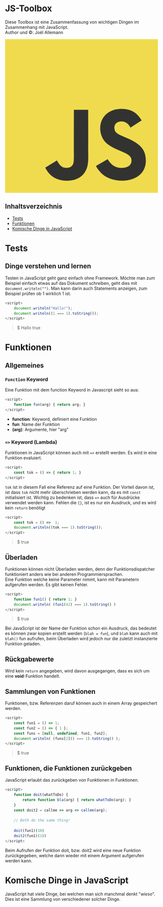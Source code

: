 # JS-Toolbox
Diese Toolbox ist eine Zusammenfassung von wichtigen Dingen im Zusammenhang mit JavaScript.  
Author und ©: Joël Allemann

![js_logo](resources/images/logo_js.png)

## Inhaltsverzeichnis
- [Tests](#tests)
- [Funktionen](#funktionen)
- [Komische Dinge in JavaScript](#komische-dinge-in-javascript)

# Tests
## Dinge verstehen und lernen
Testen in JavaScript geht ganz einfach ohne Framework. Möchte man zum Beispiel einfach etwas auf das Dokument schreiben, geht dies mit `document.writeln("")`. Man kann darin auch Statements anzeigen, zum Beispiel prüfen ob 1 wirklich 1 ist.

```javascript
<script>
    document.writeln("Hallo!");
    document.writeln((1 === 1).toString());
</script>
```
> $ Hallo true

# Funktionen
## Allgemeines
### `Function` Keyword
Eine Funktion mit dem function Keyword in Javascript sieht so aus:
```javascript
<script>
    function fun(arg) { return arg; }
</script>
```
- **function**: Keyword, definiert eine Funktion
- **fun**: Name der Funktion
- **(arg)**: Argumente, hier "arg"

### `=>` Keyword (Lambda)
Funktionen in JavaScript können auch mit `=>` erstellt werden. Es wird in eine Funktion evaluiert.
```javascript
<script>
    const tok = () => { return 1; }
</script>
```
`tok` ist in diesem Fall eine Referenz auf eine Funktion. Der Vorteil davon ist, ist dass `tok` nicht mehr überschrieben werden kann, da es mit `const` initialisiert ist. Wichtig zu bedenken ist, dass `=>` auch für Ausdrücke verwendet werden kann. Fehlen die `{}`, ist es nur ein Ausdruck, und es wird kein `return` benötigt
```javascript
<script>
    const tok = () =>  1;
    document.writeln((tok === 1).toString());
</script>
```
> $ true

## Überladen
Funktionen können nicht Überladen werden, denn der Funktionsdispatcher funktioniert anders wie bei anderen Programmiersprachen.  
Eine Funktion welche keine Parameter nimmt, kann mit Parametern aufgerufen werden. Es gibt keinen Fehler.
```javascript
<script>
    function fun1() { return 1; }
    document.writeln( (fun1(42) === 1).toString() )
</script>
```
> $ true

Bei JavaScript ist der Name der Funktion schon ein Ausdruck, das bedeutet es können zwar kopien erstellt werden (`blah = fun`), und `blah` kann auch mit `blah()` fun aufrufen, beim Überladen wird jedoch nur die zuletzt instanzierte Funktion geladen.

## Rückgabewerte
Wird kein `return` angegeben, wird davon ausgegangen, dass es sich um eine **void**-Funktion handelt.

## Sammlungen von Funktionen
Funktionen, bzw. Referenzen daruf können auch in einem Array gespeichert werden.
```javascript
<script>
    const fun1 = () => 1;
    const fun2 = () => { 1 };
    const funs = [null, undefined, fun1, fun2];
    document.writeln( (funs[2]() === 1).toString() );
</script>
```
> $ true

## Funktionen, die Funktionen zurückgeben
JavaScript erlaubt das zurückgeben von Funktionen in Funktionen.
```javascript
<script>
    function doit(whatToDo) {
        return function bla(arg) { return whatToDo(arg); }
    }
    const doit2 = callme => arg => callme(arg);
    
    // Both do the same thing!
    
    doit(fun1)(10)
    doit2(fun1)(10)
</script>
```
Beim Aufrufen der Funktion doit, bzw. doit2 wird eine neue Funktion zurückgegeben, welche dann wieder mit einem Argument aufgerufen werden kann.

# Komische Dinge in JavaScript
JavaScript hat viele Dinge, bei welchen man sich manchmal denkt "*wieso*". Dies ist eine Sammlung von verschiedener solcher Dinge.

